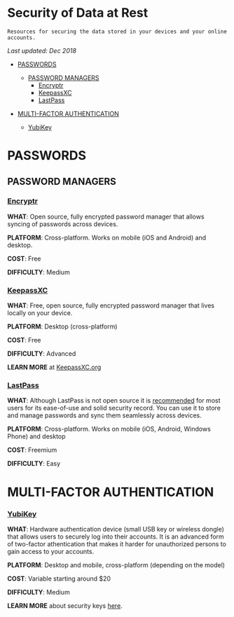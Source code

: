 # Security of Data at Rest

    Resources for securing the data stored in your devices and your online accounts.

*Last updated: Dec 2018*

* [PASSWORDS](#passwords)
  * [PASSWORD MANAGERS](#password-managers)
    * [Encryptr](#encryptr)
    * [KeepassXC](#keepassxc)
    * [LastPass](#lastpass)
    
 * [MULTI-FACTOR AUTHENTICATION](#multi-factor-authentication)
   * [YubiKey](#yubikey)


# PASSWORDS

## PASSWORD MANAGERS


### **[Encryptr](https://spideroak.com/encryptr/)** 

**WHAT**: Open source, fully encrypted password manager that allows syncing of passwords across devices.

**PLATFORM**: Cross-platform. Works on mobile (iOS and Android) and desktop.

**COST**: Free

**DIFFICULTY**: Medium



### **[KeepassXC](https://keepassxc.org/)** 

**WHAT**: Free, open source, fully encrypted password manager that lives locally on your device.

**PLATFORM**: Desktop (cross-platform)

**COST**: Free

**DIFFICULTY**: Advanced

**LEARN MORE** at [KeepassXC.org](https://keepassxc.org/project/)



### **[LastPass](https://lastpass.com/)**

**WHAT**: Although LastPass is not open source it is [recommended](https://securityplanner.org/#/tool/password-manager) for most users for its ease-of-use and solid security record. You can use it to store and manage passwords and sync them seamlessly across devices.

**PLATFORM**: Cross-platform. Works on mobile (iOS, Android, Windows Phone) and desktop

**COST**: Freemium

**DIFFICULTY**: Easy


# MULTI-FACTOR AUTHENTICATION

### **[YubiKey](https://www.yubico.com/)**

**WHAT**: Hardware authentication device (small USB key or wireless dongle) that allows users to securely log into their accounts. It is an advanced form of  two-factor athentication that makes it harder for unauthorized persons to gain access to your accounts.

**PLATFORM**: Desktop and mobile, cross-platform (depending on the model)

**COST**: Variable starting around $20

**DIFFICULTY**: Medium

**LEARN MORE** about security keys [here](https://www.yubico.com/solutions/fido-u2f/). 
